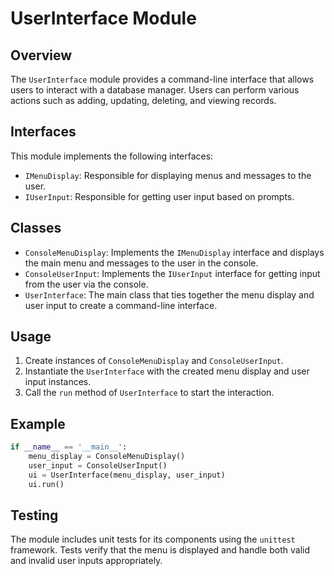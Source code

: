 # UserInterface Module

## Overview
The `UserInterface` module provides a command-line interface that allows users to interact with a database manager. Users can perform various actions such as adding, updating, deleting, and viewing records.

## Interfaces
This module implements the following interfaces:
- `IMenuDisplay`: Responsible for displaying menus and messages to the user.
- `IUserInput`: Responsible for getting user input based on prompts.

## Classes
- `ConsoleMenuDisplay`: Implements the `IMenuDisplay` interface and displays the main menu and messages to the user in the console.
- `ConsoleUserInput`: Implements the `IUserInput` interface for getting input from the user via the console.
- `UserInterface`: The main class that ties together the menu display and user input to create a command-line interface.

## Usage
1. Create instances of `ConsoleMenuDisplay` and `ConsoleUserInput`.
2. Instantiate the `UserInterface` with the created menu display and user input instances.
3. Call the `run` method of `UserInterface` to start the interaction.

## Example
```python
if __name__ == '__main__':
    menu_display = ConsoleMenuDisplay()
    user_input = ConsoleUserInput()
    ui = UserInterface(menu_display, user_input)
    ui.run()
```

## Testing
The module includes unit tests for its components using the `unittest` framework. Tests verify that the menu is displayed and handle both valid and invalid user inputs appropriately.